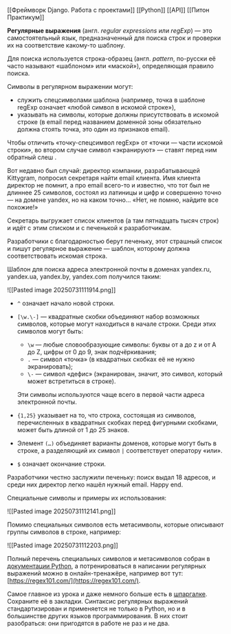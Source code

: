 [[Фреймворк Django. Работа с проектами]]
[[Python]]
[[API]]
[[Питон Практикум]]



**Регулярные выражения** (англ. _regular expressions_ или _regExp_) — это самостоятельный язык, предназначенный для поиска строк и проверки их на соответствие какому-то шаблону.

Для поиска используется строка-образец (англ. _pattern_, по-русски её часто называют «шаблоном» или «маской»), определяющая правило поиска.

Символы в регулярном выражении могут:

- служить спецсимволами шаблона (например, точка в шаблоне regExp означает «любой символ в искомой строке»),
- указывать на символы, которые должны присутствовать в искомой строке (в email перед названием доменной зоны обязательно должна стоять точка, это один из признаков email).

Чтобы отличить «точку-спецсимвол regExp» от «точки — части искомой строки», во втором случае символ «экранируют» — ставят перед ним обратный слеш .

Вот недавно был случай: директор компании, разрабатывающей Kittygram, попросил секретаря найти email клиента. Имя клиента директор не помнит, а про email всего-то и известно, что тот был не длиннее 25 символов, состоял из латиницы и цифр и совершенно точно — на домене yandex, но на каком точно... «Нет, не помню, найдите все похожие!»

Секретарь выгружает список клиентов (а там пятнадцать тысяч строк) и идёт с этим списком и с печенькой к разработчикам.

Разработчики с благодарностью берут печеньку, этот страшный список и пишут регулярное выражение — шаблон, которому должна соответствовать искомая строка.

Шаблон для поиска адреса электронной почты в доменах yandex.ru, yandex.ua, yandex.by, yandex.com получился таким:

![[Pasted image 20250731111914.png]]


- `^` означает начало новой строки.
- `[\w.\-]` — квадратные скобки объединяют набор возможных символов, которые могут находиться в начале строки. Среди этих символов могут быть:
    
    - `\w` — любые словообразующие символы: буквы от a до z и от A до Z, цифры от 0 до 9, знак подчёркивания;
    - `.` — символ «точка» (в квадратных скобках её не нужно экранировать);
    - `\-` — символ «дефис» (экранирован, значит, это символ, который может встретиться в строке).
    
    Эти символы используются чаще всего в первой части адреса электронной почты.
    
- `{1,25}` указывает на то, что строка, состоящая из символов, перечисленных в квадратных скобках перед фигурными скобками, может быть длиной от 1 до 25 знаков.
- Элемент `(…)` объединяет варианты доменов, которые могут быть в строке, а разделяющий их символ `|` соответствует оператору «или».
- `$` означает окончание строки.

Разработчики честно заслужили печеньку: поиск выдал 18 адресов, и среди них директор легко нашёл нужный email. Happy end.


Специальные символы и примеры их использования:

![[Pasted image 20250731112141.png]]

Помимо специальных символов есть метасимволы, которые описывают группы символов в строке, например:

![[Pasted image 20250731112203.png]]

Полный перечень специальных символов и метасимволов собран в [документации Python](https://docs.python.org/3.9/library/re.html), а потренироваться в написании регулярных выражений можно в онлайн-тренажёре, например вот тут: [https://regex101.com/](https://regex101.com/).

Самое главное из урока и даже немного больше есть в [шпаргалке](https://code.s3.yandex.net/Python-dev/cheatsheets/045-reguljarnye-vyrazhenija-shpora/045-reguljarnye-vyrazhenija-shpora.html). Сохраните её в закладки. Синтаксис регулярных выражений стандартизирован и применяется не только в Python, но и в большинстве других языков программирования. В них стоит разобраться: они пригодятся в работе не раз и не два.

